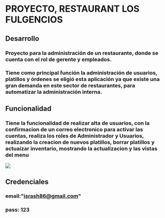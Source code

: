 # PROYECTO, RESTAURANT LOS FULGENCIOS

## Desarrollo

### Proyecto para la administración de un restaurante, donde se cuenta con el rol de gerente y empleados.

### Tiene como principal función la administración de usuarios, platillos y órdenes se eligió esta aplicación ya que existe una gran demanda en este sector de restaurantes, para automatizar la administración interna. 


## Funcionalidad

### Tiene la funcionalidad de realizar alta de usuarios, con la confirmacion de un correo electronico para activar las cuentas, realiza los roles de Administrador y Usuarios, realizando la creacion de nuevos platillos, borrar platillos y actuaizar inventario, mostrando la actualizacion y las vistas del menu
![](https://github.com/isra-03/IronRestaurant/blob/Israel/public/images/logo.png?raw=true)


## Credenciales

### email:"isrash86@gmail.com"
### pass: 123